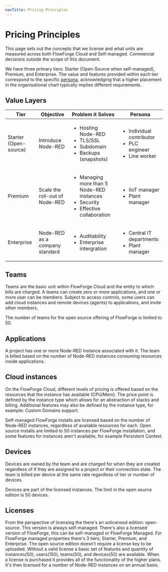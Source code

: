 ```yaml
---
navTitle: Pricing Principles
---
```


# Pricing Principles

This page sets out the concepts that we license and what units are measured across both FlowForge Cloud  and Self-managed. Commercial decisions outside the scope of this document.

We have three primary tiers: Starter (Open-Source when self-managed), Premium, and Enterprise. The value and features provided within each tier correspond to the specific [persona](./personas/), acknowledging that a higher placement in the organisational chart typically implies different requirements.

## Value Layers

| Tier | Objective | Problem it Solves | Persona |
| ---- | --------- | ----------------- | ------- |
| Starter (Open-source) | Introduce Node-RED | <ul><li>Hosting Node-RED</li><li>TLS/SSL</li><li>Subdomain</li><li>Backups (snapshots)</li><ul> | <ul><li>Individual contributor</li><li>PLC engineer</li><li>Line worker</li></ul> |
| Premium | Scale the roll-out of Node-RED | <ul><li>Managing more than 5 Node-RED instances</li><li>Security</li><li>Effective collaboration</li></ul> | <ul><li>IIoT manager</li><li>Plant manager</li></ul> |
| Enterprise | Node-RED as a company standard | <ul><li>Auditability</li><li>Enterprise intergration</li></ul> | <ul><li>Central IT departments</li><li>Plant manager</li></ul> |

## Teams

Teams are the basic unit within FlowForge Cloud and the entity to which bills are charged.
A teams can create zero or more applications, and one or more user can be members.
Subject to access controls, some users can add cloud instances and remote devices (agents)
to applications, and invite other members.

The number of teams for the open source offering of FlowForge is limited to 50.

## Applications

A project has one or more Node-RED instance associated with it. The team is billed
based on the number of Node-RED instances consuming resources inside applications.

## Cloud instances

On the FlowForge Cloud, different levels of pricing is offered based on the
resources that the instance has available (CPU/Mem). The price point is defined
by the instance type which allows for an abstraction of stacks and billing. Additional
features may also be defined by the instance type, for example: Custom Domains support.

Self-managed FlowForge installs are licensed based on the number of Node-RED instances, regardless of
available resources for each. Open source installs are limited to 50 instances per
FlowForge installation, and some features for instances aren't available, for example Persistent Context.

## Devices

Devices are owned by the team and are charged for when they are created
regardless of if they are assigned to a project or their connection state.
The team is billed per device at the same rate regardless of tier or number of devices.

Devices are part of the licensed instances. The limit in the open source edition is 50 devices.

## Licenses

From the perspective of licensing the there's an unlicensed edition: open-source. This version is always self-managed. There's also a licensed version of FlowForge, this can be self-managed or FlowForge Managed. For FlowForge managed properties there's 3 tiers; Starter, Premium, and Enterprise.
The open source edition doesn't require a license key to be uploaded. Without a valid license a basic set of features and
quantity of instances(50), users(150), teams(50), and devices(50) are available.
When a license is purchased it provides all of the functionality of the higher
plans. It's then licensed for a number of Node-RED instances on an annual basis.
